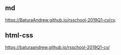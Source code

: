 ## md
https://BaturaAndrew.github.io/rsschool-2019Q1-cv/cv.
## html-css
https://baturaandrew.github.io/rsschool-2019Q1-cv/